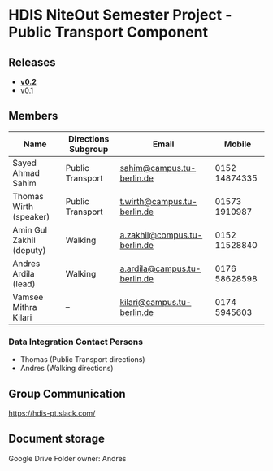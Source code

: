 # HDIS NiteOut Semester Project - Public Transport Component

## Releases

* **[v0.2](https://tubcloud.tu-berlin.de/index.php/s/keQMZ2NlZgoFA4i)**
* [v0.1](https://tubcloud.tu-berlin.de/index.php/s/hL4ldj5D9rvADqp)

## Members

Name | Directions Subgroup | Email| Mobile
--- | --- | --- | ---
Sayed Ahmad Sahim  | Public Transport | <sahim@campus.tu-berlin.de> | 0152 14874335
Thomas Wirth (speaker) | Public Transport | <t.wirth@campus.tu-berlin.de> | 01573 1910987
Amin Gul Zakhil (deputy) | Walking | <a.zakhil@compus.tu-berlin.de> | 0152 11528840
Andres Ardila (lead) | Walking | <a.ardila@campus.tu-berlin.de> | 0176 58628598
Vamsee Mithra Kilari | – | <kilari@campus.tu-berlin.de> | 0174 5945603


### Data Integration Contact Persons

* Thomas (Public Transport directions)
* Andres (Walking directions)

## Group Communication

https://hdis-pt.slack.com/

## Document storage

Google Drive
Folder owner: Andres